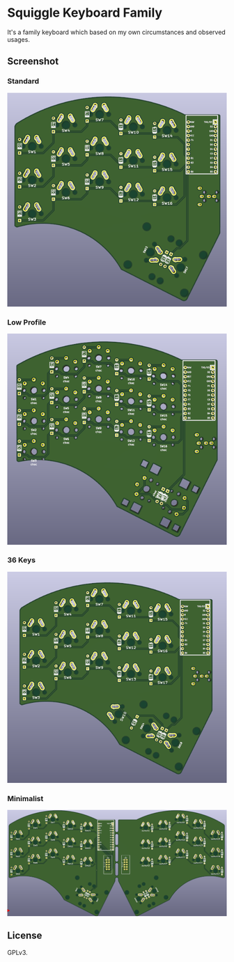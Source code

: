 # Squiggle Keyboard Family

It's a family keyboard which based on my own circumstances and observed usages.

## Screenshot

### Standard

![standard version](screenshots/squiggle-standard.png)

### Low Profile

![low profile](screenshots/squiggle-lopro.png)

### 36 Keys

![36 keys](screenshots/squiggle-36.png)

### Minimalist

![minimalist](screenshots/squiggle-minimalist.png)

## License

GPLv3.
